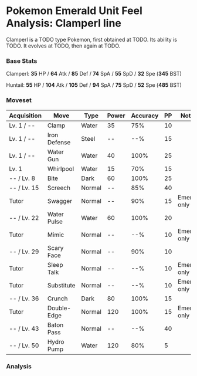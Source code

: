# Pokemon Emerald Unit Feel Analysis: Clamperl line

Clamperl is a TODO type Pokemon, first obtained at TODO. Its ability is TODO. It evolves at TODO, then again at TODO.

### Base Stats

Clamperl: **35** HP / **64** Atk / **85** Def / **74** SpA / **55** SpD / **32** Spe (**345** BST)

Huntail: **55** HP / **104** Atk / **105** Def / **94** SpA / **75** SpD / **52** Spe (**485** BST)

### Moveset

|Acquisition|Move        |Type  |Power|Accuracy|PP |Notes                    |
|---        |---         |---   |---  |---     |---|---                      |
|Lv. 1 / -- |Clamp       |Water |35   |75%     |10 |                         |
|Lv. 1 / -- |Iron Defense|Steel |--   |--%     |15 |                         |
|Lv. 1 / -- |Water Gun   |Water |40   |100%    |25 |                         |
|Lv. 1      |Whirlpool   |Water |15   |70%     |15 |                         |
|-- / Lv. 8 |Bite        |Dark  |60   |100%    |25 |                         |
|-- / Lv. 15|Screech     |Normal|--   |85%     |40 |                         |
|Tutor      |Swagger     |Normal|--   |90%     |15 |Emerald only             |
|-- / Lv. 22|Water Pulse |Water |60   |100%    |20 |                         |
|Tutor      |Mimic       |Normal|--   |--%     |10 |Emerald only             |
|-- / Lv. 29|Scary Face  |Normal|--   |90%     |10 |                         |
|Tutor      |Sleep Talk  |Normal|--   |--%     |10 |Emerald only             |
|Tutor      |Substitute  |Normal|--   |--%     |10 |Emerald only             |
|-- / Lv. 36|Crunch      |Dark  |80   |100%    |15 |                         |
|Tutor      |Double-Edge |Normal|120  |100%    |15 |Emerald only             |
|-- / Lv. 43|Baton Pass  |Normal|--   |--%     |40 |                         |
|-- / Lv. 50|Hydro Pump  |Water |120  |80%     |5  |                         |

### Analysis